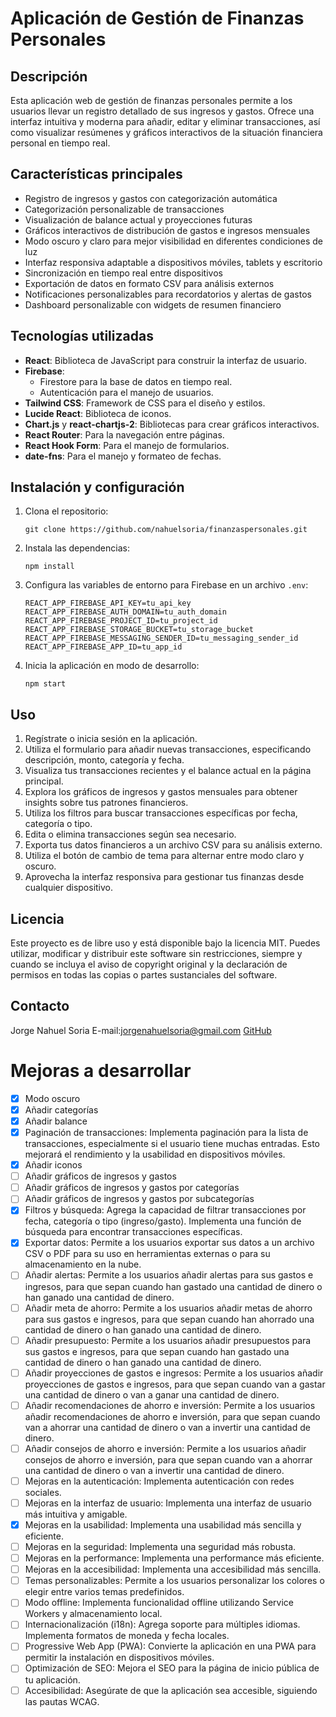 # Aplicación de Gestión de Finanzas Personales

## Descripción
Esta aplicación web de gestión de finanzas personales permite a los usuarios llevar un registro detallado de sus ingresos y gastos. Ofrece una interfaz intuitiva y moderna para añadir, editar y eliminar transacciones, así como visualizar resúmenes y gráficos interactivos de la situación financiera personal en tiempo real.

## Características principales
- Registro de ingresos y gastos con categorización automática
- Categorización personalizable de transacciones
- Visualización de balance actual y proyecciones futuras
- Gráficos interactivos de distribución de gastos e ingresos mensuales
- Modo oscuro y claro para mejor visibilidad en diferentes condiciones de luz
- Interfaz responsiva adaptable a dispositivos móviles, tablets y escritorio
- Sincronización en tiempo real entre dispositivos
- Exportación de datos en formato CSV para análisis externos
- Notificaciones personalizables para recordatorios y alertas de gastos
- Dashboard personalizable con widgets de resumen financiero

## Tecnologías utilizadas
- **React**: Biblioteca de JavaScript para construir la interfaz de usuario.
- **Firebase**:
  - Firestore para la base de datos en tiempo real.
  - Autenticación para el manejo de usuarios.
- **Tailwind CSS**: Framework de CSS para el diseño y estilos.
- **Lucide React**: Biblioteca de iconos.
- **Chart.js** y **react-chartjs-2**: Bibliotecas para crear gráficos interactivos.
- **React Router**: Para la navegación entre páginas.
- **React Hook Form**: Para el manejo de formularios.
- **date-fns**: Para el manejo y formateo de fechas.

## Instalación y configuración
1. Clona el repositorio:
   ```
   git clone https://github.com/nahuelsoria/finanzaspersonales.git
   ```
2. Instala las dependencias:
   ```
   npm install
   ```
3. Configura las variables de entorno para Firebase en un archivo `.env`:
   ```
   REACT_APP_FIREBASE_API_KEY=tu_api_key
   REACT_APP_FIREBASE_AUTH_DOMAIN=tu_auth_domain
   REACT_APP_FIREBASE_PROJECT_ID=tu_project_id
   REACT_APP_FIREBASE_STORAGE_BUCKET=tu_storage_bucket
   REACT_APP_FIREBASE_MESSAGING_SENDER_ID=tu_messaging_sender_id
   REACT_APP_FIREBASE_APP_ID=tu_app_id
   ```
4. Inicia la aplicación en modo de desarrollo:
   ```
   npm start
   ```

## Uso
1. Regístrate o inicia sesión en la aplicación.
2. Utiliza el formulario para añadir nuevas transacciones, especificando descripción, monto, categoría y fecha.
3. Visualiza tus transacciones recientes y el balance actual en la página principal.
4. Explora los gráficos de ingresos y gastos mensuales para obtener insights sobre tus patrones financieros.
5. Utiliza los filtros para buscar transacciones específicas por fecha, categoría o tipo.
6. Edita o elimina transacciones según sea necesario.
7. Exporta tus datos financieros a un archivo CSV para su análisis externo.
8. Utiliza el botón de cambio de tema para alternar entre modo claro y oscuro.
9. Aprovecha la interfaz responsiva para gestionar tus finanzas desde cualquier dispositivo.

## Licencia
Este proyecto es de libre uso y está disponible bajo la licencia MIT. Puedes utilizar, modificar y distribuir este software sin restricciones, siempre y cuando se incluya el aviso de copyright original y la declaración de permisos en todas las copias o partes sustanciales del software.

## Contacto
Jorge Nahuel Soria
E-mail:jorgenahuelsoria@gmail.com
[GitHub](https://github.com/nahuelsoria/)

# Mejoras a desarrollar

- [X] Modo oscuro
- [X] Añadir categorías
- [X] Añadir balance
- [X] Paginación de transacciones: Implementa paginación para la lista de transacciones, especialmente si el usuario tiene muchas entradas. Esto mejorará el rendimiento y la usabilidad en dispositivos móviles.
- [X] Añadir iconos
- [ ] Añadir gráficos de ingresos y gastos
- [ ] Añadir gráficos de ingresos y gastos por categorías
- [ ] Añadir gráficos de ingresos y gastos por subcategorías
- [X] Filtros y búsqueda: Agrega la capacidad de filtrar transacciones por fecha, categoría o tipo (ingreso/gasto). Implementa una función de búsqueda para encontrar transacciones específicas.
- [X] Exportar datos: Permite a los usuarios exportar sus datos a un archivo CSV o PDF para su uso en herramientas externas o para su almacenamiento en la nube.
- [ ] Añadir alertas: Permite a los usuarios añadir alertas para sus gastos e ingresos, para que sepan cuando han gastado una cantidad de dinero o han ganado una cantidad de dinero.
- [ ] Añadir meta de ahorro: Permite a los usuarios añadir metas de ahorro para sus gastos e ingresos, para que sepan cuando han ahorrado una cantidad de dinero o han ganado una cantidad de dinero.
- [ ] Añadir presupuesto: Permite a los usuarios añadir presupuestos para sus gastos e ingresos, para que sepan cuando han gastado una cantidad de dinero o han ganado una cantidad de dinero.
- [ ] Añadir proyecciones de gastos e ingresos: Permite a los usuarios añadir proyecciones de gastos e ingresos, para que sepan cuando van a gastar una cantidad de dinero o van a ganar una cantidad de dinero.
- [ ] Añadir recomendaciones de ahorro e inversión: Permite a los usuarios añadir recomendaciones de ahorro e inversión, para que sepan cuando van a ahorrar una cantidad de dinero o van a invertir una cantidad de dinero.
- [ ] Añadir consejos de ahorro e inversión: Permite a los usuarios añadir consejos de ahorro e inversión, para que sepan cuando van a ahorrar una cantidad de dinero o van a invertir una cantidad de dinero.
- [ ] Mejoras en la autenticación: Implementa autenticación con redes sociales.
- [ ] Mejoras en la interfaz de usuario: Implementa una interfaz de usuario más intuitiva y amigable.
- [X] Mejoras en la usabilidad: Implementa una usabilidad más sencilla y eficiente.
- [ ] Mejoras en la seguridad: Implementa una seguridad más robusta.
- [ ] Mejoras en la performance: Implementa una performance más eficiente.
- [ ] Mejoras en la accesibilidad: Implementa una accesibilidad más sencilla.
- [ ] Temas personalizables: Permite a los usuarios personalizar los colores o elegir entre varios temas predefinidos.
- [ ] Modo offline: Implementa funcionalidad offline utilizando Service Workers y almacenamiento local.
- [ ] Internacionalización (i18n): Agrega soporte para múltiples idiomas. Implementa formatos de moneda y fecha locales.
- [ ] Progressive Web App (PWA): Convierte la aplicación en una PWA para permitir la instalación en dispositivos móviles.
- [ ] Optimización de SEO: Mejora el SEO para la página de inicio pública de tu aplicación.
- [ ] Accesibilidad: Asegúrate de que la aplicación sea accesible, siguiendo las pautas WCAG.